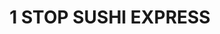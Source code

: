 ---
layout: place
title: 1 STOP SUSHI EXPRESS
permalink: /missouri/st-louis/1-stop-sushi-express.html
stateAbbr: MO
stateName: Missouri
cityName: St. Louis
seo:
  type: restaurant
  links: https://1stopsushi.com/
place_id: ChIJxcRx5aS12IcRU44A6O-cQIg
photos:
  - name: >-
      places/ChIJxcRx5aS12IcRU44A6O-cQIg/photos/AeeoHcIVh-GVpLpt6t_OwXsp45M_yMAqpZl6ep_qrwCNc9PDmx69uqfonbxoBHO-2kdc34Zy1i9ecM6hvpdmgw5buk7-uudpBaShkmraZEoEMI0Pc4LgIwiGNCkVhmWQIMxMTAAPx_pZUFg9CadoqHsPuTK1Bqe6j0sHU3KVkjarvseDoXcM2MVJSYdpBRoAgCsvymApL5wV1w3zgC5SSHkOPz9RZsNX46a7z0X29MT6Vnh9baPVOKy6vRKN-MCZRq9xs4s5pQUcCzqAVuo-YaiRXOf-jSMw-KSh24EZazW6s2-vRx1ieEBH1DXmbZB1yGv4YOpYYRUGAF_7_K7WM_b2l7c5UpMouRy9Rr5n4gG7xacp14L4tpbjo2ClEcg1AynCinmcL78nk9WmmZKi01WY2WJ1e4kHgmrMsoTnpb9bOe7TuKsq
    widthPx: 2992
    heightPx: 2992
    authorAttributions:
      - displayName: Adrienne McCarthy
        uri: https://maps.google.com/maps/contrib/113921627108038515838
        photoUri: >-
          https://lh3.googleusercontent.com/a-/ALV-UjVTtH8E2yQtiNUgd6M0G_bRfFTtCaAiqov1IkXGhFu5pvBzdd4=s100-p-k-no-mo
    flagContentUri: >-
      https://www.google.com/local/imagery/report/?cb_client=maps_api_places.places_api&image_key=!1e10!2sCIHM0ogKEICAgIDB1qnZyQE&hl=en-US
    googleMapsUri: >-
      https://www.google.com/maps/place//data=!3m4!1e2!3m2!1sCIHM0ogKEICAgIDB1qnZyQE!2e10!4m2!3m1!1s0x87d8b5a4e571c4c5:0x88409cefe8008e53
  - name: >-
      places/ChIJxcRx5aS12IcRU44A6O-cQIg/photos/AeeoHcKv-ecAmhVVWat99S76vz-TdtqRjUp3Mu18kukkzhRi47D6MnPlHqmNQAofO4iyb_u5xJW3mU_1LmhZaincV0HJxXrUUgXQrb2WRD2_ULPZwo7pdj74qklVdCwdtr5ngFx5xQa55Z_nL38leNgvO7Vy017VIlu6C3VXqqk93Or_gohexEt2uzqVBSG7X-riej29HbfMIim0rSYtFlNc-SuI1TWz7NAlQ2XE_b37HC0hUcgib1YHUm4aHtKoOaUh28Pr4DKgrf5_ZuWEbBAGpkFF8ttgTcz3U_v7X-DHgUaMug
    widthPx: 2400
    heightPx: 1601
    authorAttributions:
      - displayName: 1 STOP SUSHI EXPRESS
        uri: https://maps.google.com/maps/contrib/107285208255149028043
        photoUri: >-
          https://lh3.googleusercontent.com/a-/ALV-UjXO_jPh-BbFy4RK30b_NPEze6bC2cQM3ZgLGqobWBYOAwAfCmgT=s100-p-k-no-mo
    flagContentUri: >-
      https://www.google.com/local/imagery/report/?cb_client=maps_api_places.places_api&image_key=!1e10!2sAF1QipM73lH8g8Yy9OvHwth2rNO20N_cEAOrUzoCxSQu&hl=en-US
    googleMapsUri: >-
      https://www.google.com/maps/place//data=!3m4!1e2!3m2!1sAF1QipM73lH8g8Yy9OvHwth2rNO20N_cEAOrUzoCxSQu!2e10!4m2!3m1!1s0x87d8b5a4e571c4c5:0x88409cefe8008e53
  - name: >-
      places/ChIJxcRx5aS12IcRU44A6O-cQIg/photos/AeeoHcLnmGF6GnkmtxIdRwMX6TEXjJ_5tjgC6cbBV93mQ1bH_AGJt3HNoxGtE_riYqH6mbGwaYgeMJqPJsjgeP5yZ38D26n1vILdI967kx8iAO9RkAYo6QocAW5hwy8nT-67vVoPA0ZtVMLfmrUwTAiOOm-OR86VRIxaWIa4y4BlfbeJrcfkTBiMjBnaKAEyVDShwcoDOC_Q16DuTtzUklt4WKL4Bh_TFqVv6lRI71lrkpw2zIvRt5RyNB4syNJX1wcLQk6zsn33p_vfSs03v7cC1oKimoEzDCB8HtoTTO7RUFFwPw
    widthPx: 595
    heightPx: 272
    authorAttributions:
      - displayName: 1 STOP SUSHI EXPRESS
        uri: https://maps.google.com/maps/contrib/107285208255149028043
        photoUri: >-
          https://lh3.googleusercontent.com/a-/ALV-UjXO_jPh-BbFy4RK30b_NPEze6bC2cQM3ZgLGqobWBYOAwAfCmgT=s100-p-k-no-mo
    flagContentUri: >-
      https://www.google.com/local/imagery/report/?cb_client=maps_api_places.places_api&image_key=!1e10!2sAF1QipNN2dpqq-Zga6u8Uf1EGCVDR0Ra_wv2KHZKh-1M&hl=en-US
    googleMapsUri: >-
      https://www.google.com/maps/place//data=!3m4!1e2!3m2!1sAF1QipNN2dpqq-Zga6u8Uf1EGCVDR0Ra_wv2KHZKh-1M!2e10!4m2!3m1!1s0x87d8b5a4e571c4c5:0x88409cefe8008e53
  - name: >-
      places/ChIJxcRx5aS12IcRU44A6O-cQIg/photos/AeeoHcI3OXO8dS0Df6Z7O8iUc9eaEPR72fTWilYUeh-704afZXqVQMvOHlEwiO_86K7yqXm6OlsWKKeQL8WpHkS6cgILXpOEZsPxuyXjbm1NBmLOMTG0KhkLrw-c-yYF3FG6U8nGPWmC7yv2z9MzIwtYWzMGtG3eqVR8TbBgV8BWcPxa7-_t207_h1a00U0rCk-XxbYUgnjwSRh3e_ZQOYSdszfO4660i1TJTM3I2rvKmQUHBZDyYUfgDQbzwoIbTmJIUnaKfWXVb3avg_4sn-9ahrY2zxgg4dUnkMcFyyMJB3o3JV-lKgsvKL1UwyeglxrIm3IXOADjDvuxiE8YzcBgCEZl-kOVQQNV6-k4m8EoJ3wltdHPWd2gLIiDeaT6XNxN3DzO82tb6pqyaqwVHPpRExT46McLv6B-S7pWLmaY31y4r1_H
    widthPx: 4032
    heightPx: 3024
    authorAttributions:
      - displayName: Rocheni Circe
        uri: https://maps.google.com/maps/contrib/107596831439310843465
        photoUri: >-
          https://lh3.googleusercontent.com/a-/ALV-UjVX0Hm2x91tsRLaNFPBb_aqAWvqRui7Sm6TKM0oTs8jYycjz2Pu=s100-p-k-no-mo
    flagContentUri: >-
      https://www.google.com/local/imagery/report/?cb_client=maps_api_places.places_api&image_key=!1e10!2sCIHM0ogKEICAgIDh-dT0ygE&hl=en-US
    googleMapsUri: >-
      https://www.google.com/maps/place//data=!3m4!1e2!3m2!1sCIHM0ogKEICAgIDh-dT0ygE!2e10!4m2!3m1!1s0x87d8b5a4e571c4c5:0x88409cefe8008e53
  - name: >-
      places/ChIJxcRx5aS12IcRU44A6O-cQIg/photos/AeeoHcIOpfzuHwRNct0cAV90QhEop746nzVdnvBbx9ziVhPb2FklNy9WnruYDQpJxgaIvKH2A4Bt0sJ00Ls6IBGcjiH9JQaX3hpKE1yYFYMZjzL6KLB1fpKZAh42xvtooOaOQ1pcKgCL3YvwL1eybloK5MOT7GuS9WSOXGA7Dtz0kl86iOoj3gA7nJyWW9Yo8jBzIXRkQj-QKGc5UosuVdgrw0f0O7mOILnVj0KL-Q5PJtjnp--9h8S4IZo8yiolu8UezvVyW0MI8f6E3A94Ld0xqAxNQ0HuDqIlqE3HGlFLYZo7k6RV6QfNSpH4vlMNbqX6LREXIvVgt22K1RcUjLONk-gNvdvAPPiGlVgyp0PPKdpERXB4yDx1aqiEXP-kmifXguzaWhd7CZwpxHIrqRw9YliSanj5aQqYZbFGNiEOeV5Tw560
    widthPx: 2992
    heightPx: 2992
    authorAttributions:
      - displayName: Adrienne McCarthy
        uri: https://maps.google.com/maps/contrib/113921627108038515838
        photoUri: >-
          https://lh3.googleusercontent.com/a-/ALV-UjVTtH8E2yQtiNUgd6M0G_bRfFTtCaAiqov1IkXGhFu5pvBzdd4=s100-p-k-no-mo
    flagContentUri: >-
      https://www.google.com/local/imagery/report/?cb_client=maps_api_places.places_api&image_key=!1e10!2sCIHM0ogKEICAgIDB1qnZiQE&hl=en-US
    googleMapsUri: >-
      https://www.google.com/maps/place//data=!3m4!1e2!3m2!1sCIHM0ogKEICAgIDB1qnZiQE!2e10!4m2!3m1!1s0x87d8b5a4e571c4c5:0x88409cefe8008e53
  - name: >-
      places/ChIJxcRx5aS12IcRU44A6O-cQIg/photos/AeeoHcK4xFZlaHX04tbOr19y5EKtABD0FhBzgiADRQje14Vvizg-ujx5LYKdposVqUw568xi6w47l8MH-uePu5IKgXqHQxDun5PeTGiY01ytuVlciNITsa-tuekcOjibMzj-SlBPGnlA3Hj841hklpX3aWhu1HbMGVxJpWsIvlwEoYeeT0XmNDB8mQor91vGKwuSXf1mMytR8ogGlPM1Frchr9SqQ97R7yGWOweiqODAsOGmDLxH8M22gmMUirBn249ZCkiGgydLo6JV-NsRQiret-xmhFd3VfeCiTtLZ0ONFS9W-OiGB71oueLpEHyyuFlu3_iMrOuOANkerhMpDSjMw6FKu_McUX8-bR0c057s2_j-_nIV1y3G54zx_v3w2UMjcDAKxx_4yjubuB3N0nYgqH9JKRISekX1b20cKCkeYRE
    widthPx: 4032
    heightPx: 3024
    authorAttributions:
      - displayName: Rocheni Circe
        uri: https://maps.google.com/maps/contrib/107596831439310843465
        photoUri: >-
          https://lh3.googleusercontent.com/a-/ALV-UjVX0Hm2x91tsRLaNFPBb_aqAWvqRui7Sm6TKM0oTs8jYycjz2Pu=s100-p-k-no-mo
    flagContentUri: >-
      https://www.google.com/local/imagery/report/?cb_client=maps_api_places.places_api&image_key=!1e10!2sCIHM0ogKEICAgIDh-dT0Kg&hl=en-US
    googleMapsUri: >-
      https://www.google.com/maps/place//data=!3m4!1e2!3m2!1sCIHM0ogKEICAgIDh-dT0Kg!2e10!4m2!3m1!1s0x87d8b5a4e571c4c5:0x88409cefe8008e53
  - name: >-
      places/ChIJxcRx5aS12IcRU44A6O-cQIg/photos/AeeoHcLpslKRp4BQ6Y8TIxgvhXVlDOof_uvlMS1f2ptMLXwqLEB-S9_w_3QpwXPvvuTERqQTk0Wv8CnA6UOFaTJvu8bm-feGIAs4654_2atJYWUK2DuYxJofu5xpzgEbd2Cl6RVUWJIlc3LPv3-_Pq90kJrJLjFLTUJGxGn7jFybePxpDo3uTLplQsmJOwHjA2uyGSt1boUa2PPE__qbp7kueBBtEZyJKMs4NZ4lnIHQ6T3k350U6JrkDcS_mE9Gui-PXLXigCQs0GiWW_PV42lHEYGus738SG-q08d09iLlRD1miA
    widthPx: 3024
    heightPx: 4032
    authorAttributions:
      - displayName: 1 STOP SUSHI EXPRESS
        uri: https://maps.google.com/maps/contrib/107285208255149028043
        photoUri: >-
          https://lh3.googleusercontent.com/a-/ALV-UjXO_jPh-BbFy4RK30b_NPEze6bC2cQM3ZgLGqobWBYOAwAfCmgT=s100-p-k-no-mo
    flagContentUri: >-
      https://www.google.com/local/imagery/report/?cb_client=maps_api_places.places_api&image_key=!1e10!2sAF1QipPOTvYQ4XhX5lkf3C3dN_VmK_NvFiNt99IiVMZX&hl=en-US
    googleMapsUri: >-
      https://www.google.com/maps/place//data=!3m4!1e2!3m2!1sAF1QipPOTvYQ4XhX5lkf3C3dN_VmK_NvFiNt99IiVMZX!2e10!4m2!3m1!1s0x87d8b5a4e571c4c5:0x88409cefe8008e53
  - name: >-
      places/ChIJxcRx5aS12IcRU44A6O-cQIg/photos/AeeoHcK0GDgiax72ss6RBY1eDxVvaOCrQh9npjQBHaHae2vyx-8WUE08hRGoqnL1rIc7GVK7dz3Nae1OunvhgPF4rbrIPaEIktkQs8yrFixm1ofA7iS19JbF92hcxcqMrVxTV1_7LwSMKziTAgL7HNk_qrZTA_DcHgz56ZfhUYlP3GV_0UZAmGSMD4TsoUCWnjRf8NZ1bgeaO9P-KqFYRm9ShXRCDq8YH-bRrEL-Ah0xB4LLPCChf-ycqgThFmRQokC3zn01HWYT0AQCeAvHhaGDFN3UW8d2zZeXBbWYjciami5U_A
    widthPx: 1260
    heightPx: 900
    authorAttributions:
      - displayName: 1 STOP SUSHI EXPRESS
        uri: https://maps.google.com/maps/contrib/107285208255149028043
        photoUri: >-
          https://lh3.googleusercontent.com/a-/ALV-UjXO_jPh-BbFy4RK30b_NPEze6bC2cQM3ZgLGqobWBYOAwAfCmgT=s100-p-k-no-mo
    flagContentUri: >-
      https://www.google.com/local/imagery/report/?cb_client=maps_api_places.places_api&image_key=!1e10!2sAF1QipM7zHyiEs8_-_k7_ccBa0kcOZZD53JxjHPVT2rQ&hl=en-US
    googleMapsUri: >-
      https://www.google.com/maps/place//data=!3m4!1e2!3m2!1sAF1QipM7zHyiEs8_-_k7_ccBa0kcOZZD53JxjHPVT2rQ!2e10!4m2!3m1!1s0x87d8b5a4e571c4c5:0x88409cefe8008e53
  - name: >-
      places/ChIJxcRx5aS12IcRU44A6O-cQIg/photos/AeeoHcKRKnTaXFIx4r0hqi-BOkjTJRtLhIRpDqbOYVY6Dd9_8YNJN8SWVlRPFmqFCZJrugH-uGuNIMqRsaulPDz0HWelF_3Pap_6W-6G-ZQMGfEWMdKwcEkVn4xO1lwmNilroVUELOTfdts-fm3jBxdGntaPkm_D3hpA5VaxdSh3X7Tee9EOWxUnfNPzzX2nqO3EK5akapOqza7OHGUuDhCFm8_OZJrgamwwVw7eyHtTiy4BuSBNsDhbxa-BN1JIQcs5LgD6EekpzAER-Y5l6utQd5OFMFDZuqwsoHUvJJcJ7Xbuhg
    widthPx: 2896
    heightPx: 1944
    authorAttributions:
      - displayName: 1 STOP SUSHI EXPRESS
        uri: https://maps.google.com/maps/contrib/107285208255149028043
        photoUri: >-
          https://lh3.googleusercontent.com/a-/ALV-UjXO_jPh-BbFy4RK30b_NPEze6bC2cQM3ZgLGqobWBYOAwAfCmgT=s100-p-k-no-mo
    flagContentUri: >-
      https://www.google.com/local/imagery/report/?cb_client=maps_api_places.places_api&image_key=!1e10!2sAF1QipMqlWsNofsPRO7XxUlDlsvEDreP4mc6Ri0wBs4-&hl=en-US
    googleMapsUri: >-
      https://www.google.com/maps/place//data=!3m4!1e2!3m2!1sAF1QipMqlWsNofsPRO7XxUlDlsvEDreP4mc6Ri0wBs4-!2e10!4m2!3m1!1s0x87d8b5a4e571c4c5:0x88409cefe8008e53
  - name: >-
      places/ChIJxcRx5aS12IcRU44A6O-cQIg/photos/AeeoHcJNYQUQpv4B7ZQFMuvUB84U1I883mgbR9wWNNacZvNCtKLHWvpSUyVURm_6MCIU1nIVbzNXDiw-8GtpOAm_P-3dhaR4suNMj6k2zxknelMkjqNErZRQOaRbhnEm7u_znQA-x5HQJSmv0SZ7jmyX_2BbGNZqNuGX77uFtTHAx6uiFv4yOLkMNSk3dYm5F47Z9mwSjHtIerGJgO8QnrSGbAwt0KX8_QZphIcM5i9zUnCqwsWsgjxMd8dt93PaHE4vUUQCpPWw-27z-6CG9GJ4AwTrn_3NAJJ0o_-qKwxzAzajkw
    widthPx: 4032
    heightPx: 3024
    authorAttributions:
      - displayName: 1 STOP SUSHI EXPRESS
        uri: https://maps.google.com/maps/contrib/107285208255149028043
        photoUri: >-
          https://lh3.googleusercontent.com/a-/ALV-UjXO_jPh-BbFy4RK30b_NPEze6bC2cQM3ZgLGqobWBYOAwAfCmgT=s100-p-k-no-mo
    flagContentUri: >-
      https://www.google.com/local/imagery/report/?cb_client=maps_api_places.places_api&image_key=!1e10!2sAF1QipMy8gf0Z5rBoQ1nxQYb1rKW2CMwDPO0u2SvEtLo&hl=en-US
    googleMapsUri: >-
      https://www.google.com/maps/place//data=!3m4!1e2!3m2!1sAF1QipMy8gf0Z5rBoQ1nxQYb1rKW2CMwDPO0u2SvEtLo!2e10!4m2!3m1!1s0x87d8b5a4e571c4c5:0x88409cefe8008e53
address: 6656 Gravois Ave, St. Louis, MO 63116, USA
street: 6656 Gravois Ave
city: St. Louis
state: MO
zip: '63116'
country: USA
neighborhood: Boulevard Heights
latitude: '38.571346'
longitude: '-90.283411'
accessibility_options:
  wheelchairAccessibleRestroom: false
  wheelchairAccessibleSeating: false
business_status: OPERATIONAL
name: 1 STOP SUSHI EXPRESS
google_maps_links:
  directionsUri: >-
    https://www.google.com/maps/dir//''/data=!4m7!4m6!1m1!4e2!1m2!1m1!1s0x87d8b5a4e571c4c5:0x88409cefe8008e53!3e0
  placeUri: https://maps.google.com/?cid=9818019741871148627
  writeAReviewUri: >-
    https://www.google.com/maps/place//data=!4m3!3m2!1s0x87d8b5a4e571c4c5:0x88409cefe8008e53!12e1
  reviewsUri: >-
    https://www.google.com/maps/place//data=!4m4!3m3!1s0x87d8b5a4e571c4c5:0x88409cefe8008e53!9m1!1b1
  photosUri: >-
    https://www.google.com/maps/place//data=!4m3!3m2!1s0x87d8b5a4e571c4c5:0x88409cefe8008e53!10e5
primary_type: Sushi Restaurant
opening_hours:
  regular: null
  current: null
secondary_opening_hours:
  regular:
    weekdayDescriptions: null
    type: null
  current:
    weekdayDescriptions: null
    type: null
phone: (314) 261-0067
price_level: null
price_range: $10 &ndash; $20
rating: '4.5'
rating_count: 0
website: https://1stopsushi.com/
description: >-
  Discover 1 STOP SUSHI EXPRESS in St. Louis, MO$$$In St. Louis, MO, 1 STOP
  SUSHI EXPRESS offers a laid-back spot for enjoying a variety of fresh sushi
  rolls and Japanese-inspired dishes, ideal for quick takeout meals. This casual
  eatery focuses on delivering flavorful options that highlight quality
  ingredients and authentic flavors, making it a convenient choice for anyone
  seeking sushi restaurants in the area. Patrons appreciate the array of rolls
  and entrees that cater to different tastes, all prepared with a commitment to
  simplicity and taste. Whether you're exploring Japanese places near me or
  looking for satisfying takeout, this location provides a welcoming atmosphere
  that enhances the overall dining experience.
generative_summary: >-
  Discover 1 STOP SUSHI EXPRESS in St. Louis, MO$$$In St. Louis, MO, 1 STOP
  SUSHI EXPRESS offers a laid-back spot for enjoying a variety of fresh sushi
  rolls and Japanese-inspired dishes, ideal for quick takeout meals. This casual
  eatery focuses on delivering flavorful options that highlight quality
  ingredients and authentic flavors, making it a convenient choice for anyone
  seeking sushi restaurants in the area. Patrons appreciate the array of rolls
  and entrees that cater to different tastes, all prepared with a commitment to
  simplicity and taste. Whether you're exploring Japanese places near me or
  looking for satisfying takeout, this location provides a welcoming atmosphere
  that enhances the overall dining experience.
generative_disclosure: Summarized by AI using the Grok-3-Mini model.
reviews:
  - name: >-
      places/ChIJxcRx5aS12IcRU44A6O-cQIg/reviews/ChdDSUhNMG9nS0VJQ0FnTUNJbGY3NTR3RRAB
    relativePublishTimeDescription: a week ago
    rating: 3
    text:
      text: >-
        I placed an order through Uber eats. I ordered spicy salmon roll

        Crab Rangoon

        Oshinko roll (pickled vegetables)

        Miso soup

        Spicy octopus roll


        The overall quality of each roll was not that great compared to other
        sushi restaurants I've ordered from. The spicy rolls were not spicy and
        the texture was too chewy. The miso soup looked, smelled and tasted old
        but the crab Rangoon was pretty good, as it didn't have the overwhelming
        cream cheese flavor like most chain restaurants serve.  I will give this
        place one more try in the future, earlier in the day, since I ordered in
        the evening when I'm sure the store was preparing to close.
      languageCode: en
    originalText:
      text: >-
        I placed an order through Uber eats. I ordered spicy salmon roll

        Crab Rangoon

        Oshinko roll (pickled vegetables)

        Miso soup

        Spicy octopus roll


        The overall quality of each roll was not that great compared to other
        sushi restaurants I've ordered from. The spicy rolls were not spicy and
        the texture was too chewy. The miso soup looked, smelled and tasted old
        but the crab Rangoon was pretty good, as it didn't have the overwhelming
        cream cheese flavor like most chain restaurants serve.  I will give this
        place one more try in the future, earlier in the day, since I ordered in
        the evening when I'm sure the store was preparing to close.
      languageCode: en
    authorAttribution:
      displayName: Paul
      uri: https://www.google.com/maps/contrib/107082176087624365273/reviews
      photoUri: >-
        https://lh3.googleusercontent.com/a-/ALV-UjV1vTQWT2lZlKZAdD3ut7WWpoZnvWb084ZdmGaUu4WjpG0LFdLz=s128-c0x00000000-cc-rp-mo-ba3
    publishTime: '2025-04-03T16:03:51.841337Z'
    flagContentUri: >-
      https://www.google.com/local/review/rap/report?postId=ChdDSUhNMG9nS0VJQ0FnTUNJbGY3NTR3RRAB&d=17924085&t=1
    googleMapsUri: >-
      https://www.google.com/maps/reviews/data=!4m6!14m5!1m4!2m3!1sChdDSUhNMG9nS0VJQ0FnTUNJbGY3NTR3RRAB!2m1!1s0x87d8b5a4e571c4c5:0x88409cefe8008e53
  - name: >-
      places/ChIJxcRx5aS12IcRU44A6O-cQIg/reviews/ChdDSUhNMG9nS0VJQ0FnSUNmNnBqb3NBRRAB
    relativePublishTimeDescription: 3 months ago
    rating: 5
    text:
      text: >-
        The BEST sushi! And the friendliest workers (owners?). The food is
        always delicious, hot, and fresh when we pick up. Also love the calamari
        and veggie tempura appetizers!


        Would highly recommend to anyone and everyone.
      languageCode: en
    originalText:
      text: >-
        The BEST sushi! And the friendliest workers (owners?). The food is
        always delicious, hot, and fresh when we pick up. Also love the calamari
        and veggie tempura appetizers!


        Would highly recommend to anyone and everyone.
      languageCode: en
    authorAttribution:
      displayName: Yvonne
      uri: https://www.google.com/maps/contrib/109262099373077247718/reviews
      photoUri: >-
        https://lh3.googleusercontent.com/a/ACg8ocIiVbaxIu0f5go18wUnbPKMDds9wF9cJ6vqRKQdxj7HEgJz2w=s128-c0x00000000-cc-rp-mo-ba2
    publishTime: '2024-12-28T02:36:52.147796Z'
    flagContentUri: >-
      https://www.google.com/local/review/rap/report?postId=ChdDSUhNMG9nS0VJQ0FnSUNmNnBqb3NBRRAB&d=17924085&t=1
    googleMapsUri: >-
      https://www.google.com/maps/reviews/data=!4m6!14m5!1m4!2m3!1sChdDSUhNMG9nS0VJQ0FnSUNmNnBqb3NBRRAB!2m1!1s0x87d8b5a4e571c4c5:0x88409cefe8008e53
  - name: >-
      places/ChIJxcRx5aS12IcRU44A6O-cQIg/reviews/ChZDSUhNMG9nS0VJQ0FnSURCMXZISUF3EAE
    relativePublishTimeDescription: 2 years ago
    rating: 5
    text:
      text: >-
        Sushi 🍣 is great!! I ordered a Veg-G, Philly and Touchdown roll.  Good
        quality at a great price.  I would absolutely order any of these again.
        I love that the veggie roll is loaded with more than just cucumber and
        carrots. It has cucumber, avocado, asparagus, pickled radish, kampyo &
        sprouts!  The touchdown roll was fantastic!!!! A crunchy, tasty kick
        with spicy yellowtail, cream cheese, jalapeno, cilantro, masago,
        scallions, spicy mayo, wasabi mayo & eel sauce at a bargain price of
        10.99.

        It's a carryout place, a "hole in the wall," so to say. The atmosphere
        is as good as you would expect for walking in to grab your togo order.
        Food is well packaged. Polite worker, too!
      languageCode: en
    originalText:
      text: >-
        Sushi 🍣 is great!! I ordered a Veg-G, Philly and Touchdown roll.  Good
        quality at a great price.  I would absolutely order any of these again.
        I love that the veggie roll is loaded with more than just cucumber and
        carrots. It has cucumber, avocado, asparagus, pickled radish, kampyo &
        sprouts!  The touchdown roll was fantastic!!!! A crunchy, tasty kick
        with spicy yellowtail, cream cheese, jalapeno, cilantro, masago,
        scallions, spicy mayo, wasabi mayo & eel sauce at a bargain price of
        10.99.

        It's a carryout place, a "hole in the wall," so to say. The atmosphere
        is as good as you would expect for walking in to grab your togo order.
        Food is well packaged. Polite worker, too!
      languageCode: en
    authorAttribution:
      displayName: Adrienne McCarthy
      uri: https://www.google.com/maps/contrib/113921627108038515838/reviews
      photoUri: >-
        https://lh3.googleusercontent.com/a-/ALV-UjVTtH8E2yQtiNUgd6M0G_bRfFTtCaAiqov1IkXGhFu5pvBzdd4=s128-c0x00000000-cc-rp-mo-ba3
    publishTime: '2023-01-18T21:01:42.939532Z'
    flagContentUri: >-
      https://www.google.com/local/review/rap/report?postId=ChZDSUhNMG9nS0VJQ0FnSURCMXZISUF3EAE&d=17924085&t=1
    googleMapsUri: >-
      https://www.google.com/maps/reviews/data=!4m6!14m5!1m4!2m3!1sChZDSUhNMG9nS0VJQ0FnSURCMXZISUF3EAE!2m1!1s0x87d8b5a4e571c4c5:0x88409cefe8008e53
  - name: >-
      places/ChIJxcRx5aS12IcRU44A6O-cQIg/reviews/ChZDSUhNMG9nS0VJQ0FnSUN2dk91RFZBEAE
    relativePublishTimeDescription: 4 months ago
    rating: 5
    text:
      text: >-
        Worth the wait! My wife and I were so excited to find that they opened
        so close to us. Love having them in the neighborhood. The owners were so
        kind and the sushi was fresh and delicious. We got the nigiri special, a
        red dragon roll, golden dragon roll, and the kabocha tempura.
      languageCode: en
    originalText:
      text: >-
        Worth the wait! My wife and I were so excited to find that they opened
        so close to us. Love having them in the neighborhood. The owners were so
        kind and the sushi was fresh and delicious. We got the nigiri special, a
        red dragon roll, golden dragon roll, and the kabocha tempura.
      languageCode: en
    authorAttribution:
      displayName: Leo Jalipa
      uri: https://www.google.com/maps/contrib/111862621377290840475/reviews
      photoUri: >-
        https://lh3.googleusercontent.com/a-/ALV-UjVcFxhk-EWoOJbwcKnUL0v7LVboEkt_8McV04ZhpNHhTabyB9k=s128-c0x00000000-cc-rp-mo
    publishTime: '2024-12-09T02:48:24.652475Z'
    flagContentUri: >-
      https://www.google.com/local/review/rap/report?postId=ChZDSUhNMG9nS0VJQ0FnSUN2dk91RFZBEAE&d=17924085&t=1
    googleMapsUri: >-
      https://www.google.com/maps/reviews/data=!4m6!14m5!1m4!2m3!1sChZDSUhNMG9nS0VJQ0FnSUN2dk91RFZBEAE!2m1!1s0x87d8b5a4e571c4c5:0x88409cefe8008e53
  - name: >-
      places/ChIJxcRx5aS12IcRU44A6O-cQIg/reviews/ChdDSUhNMG9nS0VJQ0FnSUNXMU5mQTJRRRAB
    relativePublishTimeDescription: 3 years ago
    rating: 5
    text:
      text: >-
        Pleasantly surprised at the quality of ingredients and generous portion
        sizes! I ordered through GrubHub.


        I typically order for multiple days. I got the shrimp tempura, miso
        soup, a jalapeño-tuna appetizer, Sake Don bowl, and Sweet Wonder roll.


        The shrimp tempura also comes with vegetables and was the heaviest of
        the boxes. Probably 20 pieces of shrimp and vegetables, plus dipping
        sauce. The batter was sweet and tasty.


        The miso soup was nice and strong, not watery like I've had elsewhere. I
        could have eaten a quart of it.


        The jalapeño-tuna appetizer was just the perfect level of spiciness,
        with spicy mayo, wasabi mayo, Sriracha, tuna, all in a hollowed-out
        jalapeño. I love the kick of all those sauces, but wisely saved most of
        it for another day so I wouldn't get heartburn.


        The Sweet Wonder roll is my favorite sushi roll in all of St. Louis.
        It's absurdly large in diameter--since I was eating at home, I stopped
        trying to use chopsticks and picked it up. The crab, salmon, avocado,
        and cream cheese go just perfectly together.


        The Sake Don is in my fridge untouched, but certainly looks delicious.
        It's salmon on sushi rice with sprouts. I have no doubt it will be
        tasty.


        I thought I'd have enough for 2-3 meals but it's likely double that,
        which makes this an extremely good value. Hooray for affordable sushi!
      languageCode: en
    originalText:
      text: >-
        Pleasantly surprised at the quality of ingredients and generous portion
        sizes! I ordered through GrubHub.


        I typically order for multiple days. I got the shrimp tempura, miso
        soup, a jalapeño-tuna appetizer, Sake Don bowl, and Sweet Wonder roll.


        The shrimp tempura also comes with vegetables and was the heaviest of
        the boxes. Probably 20 pieces of shrimp and vegetables, plus dipping
        sauce. The batter was sweet and tasty.


        The miso soup was nice and strong, not watery like I've had elsewhere. I
        could have eaten a quart of it.


        The jalapeño-tuna appetizer was just the perfect level of spiciness,
        with spicy mayo, wasabi mayo, Sriracha, tuna, all in a hollowed-out
        jalapeño. I love the kick of all those sauces, but wisely saved most of
        it for another day so I wouldn't get heartburn.


        The Sweet Wonder roll is my favorite sushi roll in all of St. Louis.
        It's absurdly large in diameter--since I was eating at home, I stopped
        trying to use chopsticks and picked it up. The crab, salmon, avocado,
        and cream cheese go just perfectly together.


        The Sake Don is in my fridge untouched, but certainly looks delicious.
        It's salmon on sushi rice with sprouts. I have no doubt it will be
        tasty.


        I thought I'd have enough for 2-3 meals but it's likely double that,
        which makes this an extremely good value. Hooray for affordable sushi!
      languageCode: en
    authorAttribution:
      displayName: R Cusick
      uri: https://www.google.com/maps/contrib/104686778021455925536/reviews
      photoUri: >-
        https://lh3.googleusercontent.com/a-/ALV-UjUoHeReoMefM4X50vFmKZ735SZbn2bIZwbg2lnytR0MMhaqqk5oVQ=s128-c0x00000000-cc-rp-mo-ba7
    publishTime: '2022-02-19T01:08:12.507698Z'
    flagContentUri: >-
      https://www.google.com/local/review/rap/report?postId=ChdDSUhNMG9nS0VJQ0FnSUNXMU5mQTJRRRAB&d=17924085&t=1
    googleMapsUri: >-
      https://www.google.com/maps/reviews/data=!4m6!14m5!1m4!2m3!1sChdDSUhNMG9nS0VJQ0FnSUNXMU5mQTJRRRAB!2m1!1s0x87d8b5a4e571c4c5:0x88409cefe8008e53
review_summary: >-
  What Customers Say About This Sushi Spot$$$Visitors frequently praise the
  fresh and tasty sushi rolls at this St. Louis favorite, often noting the
  generous portions and flavorful appetizers that make meals feel worthwhile.
  While some mention that spice levels in certain dishes might not always hit
  the mark, the majority highlight the friendly service and reliable quality
  that keep people coming back. Folks enjoy the overall value, with comments on
  how the variety of options suits casual cravings for Japanese fare without
  breaking the bank. If you're searching for top-rated sushi near me, this place
  stands out for its consistent positives, encouraging a positive outlook
  despite occasional feedback. In the end, it's a solid pick for anyone eager to
  try local sushi restaurants with a focus on fresh ingredients and quick vibes.
review_disclosure: Summarized by AI using the Grok-3-Mini model.
parking_options:
  freeParkingLot: true
  freeStreetParking: true
  valetParking: false
payment_options:
  acceptsCreditCards: true
  acceptsDebitCards: true
  acceptsCashOnly: false
  acceptsNfc: true
allow_dogs: null
curbside_pickup: false
delivery: true
dine_in: true
good_for_children: false
good_for_groups: null
good_for_sports: false
live_music: false
menu_for_children: null
outdoor_seating: false
reservable: false
restroom: null
serves_beer: null
serves_breakfast: false
serves_brunch: false
serves_cocktails: null
serves_coffee: false
serves_dinner: true
serves_dessert: null
serves_lunch: null
serves_vegetarian_food: null
serves_wine: null
takeout: true
update_category: pro
places_description: null

---